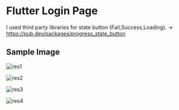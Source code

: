 # Flutter Login Page
I used third party libraries for state button (Fail,Success,Loading). -> https://pub.dev/packages/progress_state_button

## Sample Image

![res1](https://user-images.githubusercontent.com/44908368/87223459-d03dd000-c385-11ea-9588-ac5e0ee4eb68.png)

![res2](https://user-images.githubusercontent.com/44908368/87223460-d03dd000-c385-11ea-83d9-1bd474ee771c.png)

![res3](https://user-images.githubusercontent.com/44908368/87223457-cf0ca300-c385-11ea-9d6f-e48841bb189b.png)

![res4](https://user-images.githubusercontent.com/44908368/87223458-cfa53980-c385-11ea-9ee3-bf8b406cd975.png)
